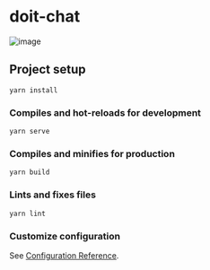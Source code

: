 # doit-chat

![image](https://user-images.githubusercontent.com/1490347/97096885-0bb88d80-1649-11eb-9eaa-fa5d56f5ae51.png)


## Project setup
```
yarn install
```

### Compiles and hot-reloads for development
```
yarn serve
```

### Compiles and minifies for production
```
yarn build
```

### Lints and fixes files
```
yarn lint
```

### Customize configuration
See [Configuration Reference](https://cli.vuejs.org/config/).
